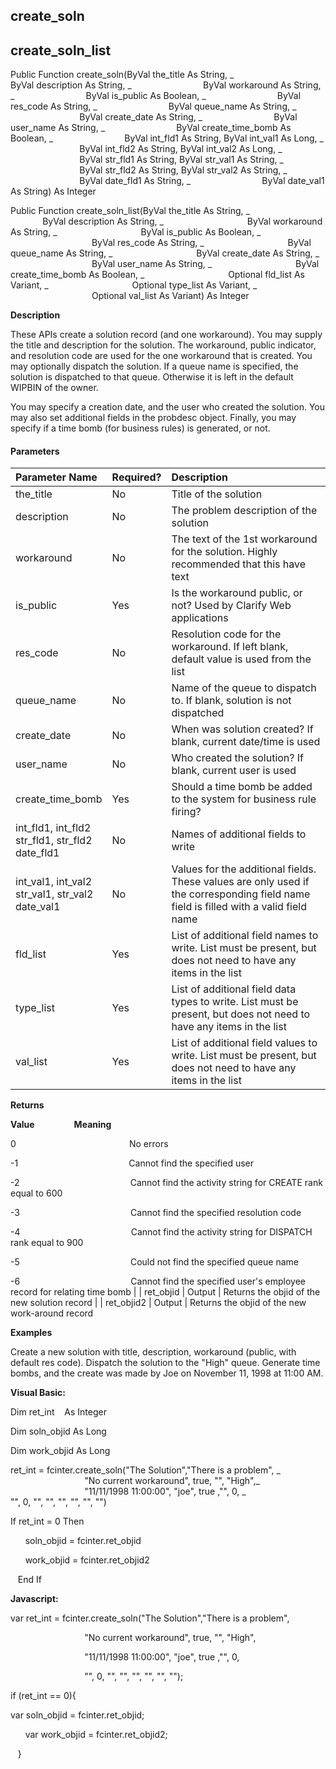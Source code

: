 create_soln
-----------

create_soln_list
------------------

Public Function create_soln(ByVal the_title As String, _
                            ByVal description As String, _
                            ByVal workaround As String, _
                            ByVal is_public As Boolean, _
                            ByVal res_code As String, _
                            ByVal queue_name As String, _
                            ByVal create_date As String, _
                            ByVal user_name As String, _
                            ByVal create_time_bomb As Boolean, _
                            ByVal int_fld1 As String, ByVal int_val1 As Long, _
                            ByVal int_fld2 As String, ByVal int_val2 As Long, _
                            ByVal str_fld1 As String, ByVal str_val1 As String, _
                            ByVal str_fld2 As String, ByVal str_val2 As String, _
                            ByVal date_fld1 As String, _
                            ByVal date_val1 As String) As Integer

Public Function create_soln_list(ByVal the_title As String, _
                                 ByVal description As String, _
                                 ByVal workaround As String, _
                                 ByVal is_public As Boolean, _
                                 ByVal res_code As String, _
                                 ByVal queue_name As String, _
                                 ByVal create_date As String, _
                                 ByVal user_name As String, _
                                 ByVal create_time_bomb As Boolean, _
                                 Optional fld_list As Variant, _
                                 Optional type_list As Variant, _
                                 Optional val_list As Variant) As Integer

**Description**

These APIs create a solution record (and one workaround). You may supply the title and description for the solution. The workaround, public indicator, and resolution code are used for the one workaround that is created. You may optionally dispatch the solution. If a queue name is specified, the solution is dispatched to that queue. Otherwise it is left in the default WIPBIN of the owner.

You may specify a creation date, and the user who created the solution. You may also set additional fields in the probdesc object. Finally, you may specify if a time bomb (for business rules) is generated, or not.

#### Parameters

| Parameter Name | Required? | Description |
|:--- |:--- |:--- |
| the_title | No | Title of the solution |
| description | No | The problem description of the solution |
| workaround | No | The text of the 1st workaround for the solution. Highly recommended that this have text |
| is_public | Yes | Is the workaround public, or not? Used by Clarify Web applications |
| res_code | No | Resolution code for the workaround. If left blank, default value is used from the list |
| queue_name | No | Name of the queue to dispatch to. If blank, solution is not dispatched |
| create_date | No | When was solution created? If blank, current date/time is used |
| user_name | No | Who created the solution? If blank, current user is used |
| create_time_bomb | Yes | Should a time bomb be added to the system for business rule firing? |
| int_fld1, int_fld2<br>str_fld1, str_fld2<br>date_fld1 | No | Names of additional fields to write |
| int_val1, int_val2<br>str_val1, str_val2<br>date_val1 | No | Values for the additional fields. These values are only used if the corresponding field name field is filled with a valid field name |
| fld_list | Yes | List of additional field names to write. List must be present, but does not need to have any items in the list |
| type_list | Yes | List of additional field data types to write. List must be present, but does not need to have any items in the list |
| val_list | Yes | List of additional field values to write. List must be present, but does not need to have any items in the list |

**Returns**

**Value**                **Meaning**

0                                              No errors

-1                                             Cannot find the specified user

-2                                             Cannot find the activity string for CREATE rank equal to 600

-3                                             Cannot find the specified resolution code

-4                                             Cannot find the activity string for DISPATCH rank equal to 900

-5                                             Could not find the specified queue name

-6                                             Cannot find the specified user's employee record for relating time bomb |
| ret_objid | Output | Returns the objid of the new solution record |
| ret_objid2 | Output | Returns the objid of the new work-around record

**Examples**

 Create a new solution with title, description, workaround (public, with default res code). Dispatch the solution to the "High" queue. Generate time bombs, and the create was made by Joe on November 11, 1998 at 11:00 AM.

**Visual Basic:**

Dim ret_int    As Integer

Dim soln_objid As Long

Dim work_objid As Long

ret_int = fcinter.create_soln("The Solution","There is a problem", _
                              "No current workaround", true, "", "High",_
                              "11/11/1998 11:00:00", "joe", true ,"", 0, _
                              "", 0, "", "", "", "", "", "")

 If ret_int = 0 Then

      soln_objid = fcinter.ret_objid

      work_objid = fcinter.ret_objid2

   End If

**Javascript:**

var ret_int = fcinter.create_soln("The Solution","There is a problem",

                              "No current workaround", true, "", "High",

                              "11/11/1998 11:00:00", "joe", true ,"", 0,

                              "", 0, "", "", "", "", "", "");

 if (ret_int == 0){

var soln_objid = fcinter.ret_objid;

      var work_objid = fcinter.ret_objid2;

   }